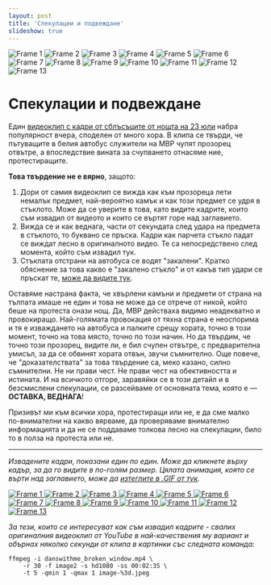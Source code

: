 ```yaml
---
layout: post
title: 'Спекулации и подвеждане'
slideshow: true
---
```


<div id="images" class="slideshow" data-frame-duration="200" style="margin: 0 0 40px 0;">
	<img src="../../../images/2013-07-28-danswithme-broken-window/image-1-small.jpeg" alt="Frame 1" />
	<img src="../../../images/2013-07-28-danswithme-broken-window/image-2-small.jpeg" alt="Frame 2" />
	<img src="../../../images/2013-07-28-danswithme-broken-window/image-3-small.jpeg" alt="Frame 3" />
	<img src="../../../images/2013-07-28-danswithme-broken-window/image-4-small.jpeg" alt="Frame 4" />
	<img src="../../../images/2013-07-28-danswithme-broken-window/image-5-small.jpeg" alt="Frame 5" />
	<img src="../../../images/2013-07-28-danswithme-broken-window/image-6-small.jpeg" alt="Frame 6" />
	<img src="../../../images/2013-07-28-danswithme-broken-window/image-7-small.jpeg" alt="Frame 7" />
	<img src="../../../images/2013-07-28-danswithme-broken-window/image-8-small.jpeg" alt="Frame 8" />
	<img src="../../../images/2013-07-28-danswithme-broken-window/image-9-small.jpeg" alt="Frame 9" />
	<img src="../../../images/2013-07-28-danswithme-broken-window/image-10-small.jpeg" alt="Frame 10" />
	<img src="../../../images/2013-07-28-danswithme-broken-window/image-11-small.jpeg" alt="Frame 11" />
	<img src="../../../images/2013-07-28-danswithme-broken-window/image-12-small.jpeg" alt="Frame 12" />
	<img src="../../../images/2013-07-28-danswithme-broken-window/image-13-small.jpeg" alt="Frame 13" />
</div>

# Спекулации и подвеждане

Един [видеоклип с кадри от сблъсъците от нощта на 23 юли](http://www.youtube.com/watch?v=tAjD7ow7bPQ) набра популярност вчера, споделен от много хора. В клипа се твърди, че пътуващите в белия автобус служители на МВР чупят прозорец отвътре, а впоследствие вината за счупването отнасяме ние, протестиращите.

**Това твърдение не е вярно**, защото:

1. Дори от самия видеоклип се вижда как към прозореца лети немалък предмет, най-вероятно камък и как този предмет се удря в стъклото. Може да се уверите в това, като видите кадрите, които съм извадил от видеото и които се въртят горе над заглавието.
2. Вижда се и как веднага, части от секундата след удара на предмета в стъклото, то буквано се пръска. Кадри как парчета стъкло падат се виждат лесно в оригиналното видео. Те са непосредствено след момента, който съм извадил тук.
3. Стъклата отстрани на автобуса се водят "закалени". Кратко обяснение за това какво е "закалено стъкло" и от какъв тип удари се пръскат те, [може да видите тук](http://hristoguentchev.blogspot.de/2013/07/blog-post_29.html?showComment=1375098016306).

Оставяме настрана факта, че хвърлени камъни и предмети от страна на тълпата имаше не един и това не може да се отрече от никой, който беше на протеста онази нощ. Да, МВР действаха видимо неадекватно и провокиращо. Най-голямата провокация от тяхна страна е неоспорима и тя е изваждането на автобуса и палките срещу хората, точно в този момент, точно на това място, точно по този начин. Но да твърдим, че точно този прозорец, видите ли, е бил счупен отвътре, с предварителна умисъл, за да се обвинят хората отвън, звучи съмнително. Още повече, че "доказателствата" за това твърдение са, меко казано, силно съмнителни. Не ни прави чест. Не прави чест на обективността и истината. И на всичкото отгоре, заравяйки се в този детайл и в безсмислени спекулации, се разсейваме от основната тема, която е — <strong>ОСТАВКА, ВЕДНАГА</strong>!

Призивът ми към всички хора, протестиращи или не, е да сме малко по-внимателни на какво вярваме, да проверяваме внимателно информацията и да не се поддаваме толкова лесно на спекулации, било то в полза на протеста или не.

---

<em>Извадените кадри, показани един по един. Може да кликнете върху кадър, за да го видите в по-голям размер. Цялата анимация, която се върти над заглавието, може да [изтеглите в .GIF от тук](../../../images/2013-07-28-danswithme-broken-window/danswithme-broken-window-speculation.gif).</em>

<a href="../../../images/2013-07-28-danswithme-broken-window/image-1.jpeg" title="Вижте кадър 1 в по-голям размер">
	<img src="../../../images/2013-07-28-danswithme-broken-window/image-1-small.jpeg" alt="Frame 1" />
</a>
<a href="../../../images/2013-07-28-danswithme-broken-window/image-2.jpeg" title="Вижте кадър 2 в по-голям размер">
	<img src="../../../images/2013-07-28-danswithme-broken-window/image-2-small.jpeg" alt="Frame 2" />
</a>
<a href="../../../images/2013-07-28-danswithme-broken-window/image-3.jpeg" title="Вижте кадър 3 в по-голям размер">
	<img src="../../../images/2013-07-28-danswithme-broken-window/image-3-small.jpeg" alt="Frame 3" />
</a>
<a href="../../../images/2013-07-28-danswithme-broken-window/image-4.jpeg" title="Вижте кадър 4 в по-голям размер">
	<img src="../../../images/2013-07-28-danswithme-broken-window/image-4-small.jpeg" alt="Frame 4" />
</a>
<a href="../../../images/2013-07-28-danswithme-broken-window/image-5.jpeg" title="Вижте кадър 5 в по-голям размер">
	<img src="../../../images/2013-07-28-danswithme-broken-window/image-5-small.jpeg" alt="Frame 5" />
</a>
<a href="../../../images/2013-07-28-danswithme-broken-window/image-6.jpeg" title="Вижте кадър 6 в по-голям размер">
	<img src="../../../images/2013-07-28-danswithme-broken-window/image-6-small.jpeg" alt="Frame 6" />
</a>
<a href="../../../images/2013-07-28-danswithme-broken-window/image-7.jpeg" title="Вижте кадър 7 в по-голям размер">
	<img src="../../../images/2013-07-28-danswithme-broken-window/image-7-small.jpeg" alt="Frame 7" />
</a>
<a href="../../../images/2013-07-28-danswithme-broken-window/image-8.jpeg" title="Вижте кадър 8 в по-голям размер">
	<img src="../../../images/2013-07-28-danswithme-broken-window/image-8-small.jpeg" alt="Frame 8" />
</a>
<a href="../../../images/2013-07-28-danswithme-broken-window/image-9.jpeg" title="Вижте кадър 9 в по-голям размер">
	<img src="../../../images/2013-07-28-danswithme-broken-window/image-9-small.jpeg" alt="Frame 9" />
</a>
<a href="../../../images/2013-07-28-danswithme-broken-window/image-10.jpeg" title="Вижте кадър 10 в по-голям размер">
	<img src="../../../images/2013-07-28-danswithme-broken-window/image-10-small.jpeg" alt="Frame 10" />
</a>
<a href="../../../images/2013-07-28-danswithme-broken-window/image-11.jpeg" title="Вижте кадър 11 в по-голям размер">
	<img src="../../../images/2013-07-28-danswithme-broken-window/image-11-small.jpeg" alt="Frame 11" />
</a>
<a href="../../../images/2013-07-28-danswithme-broken-window/image-12.jpeg" title="Вижте кадър 12 в по-голям размер">
	<img src="../../../images/2013-07-28-danswithme-broken-window/image-12-small.jpeg" alt="Frame 12" />
</a>
<a href="../../../images/2013-07-28-danswithme-broken-window/image-13.jpeg" title="Вижте кадър 13 в по-голям размер">
	<img src="../../../images/2013-07-28-danswithme-broken-window/image-13-small.jpeg" alt="Frame 13" />
</a>

<em>За тези, които се интересуват как съм извадил кадрите - свалих оригиналния видеоклип от YouTube в най-качествения му вариант и обърнах няколко секунди от клипа в картинки със следната команда:</em>

	ffmpeg -i danswithme_broken_window.mp4 \
		-r 30 -f image2 -s hd1080 -ss 00:02:35 \
		-t 5 -qmin 1 -qmax 1 image-%3d.jpeg
